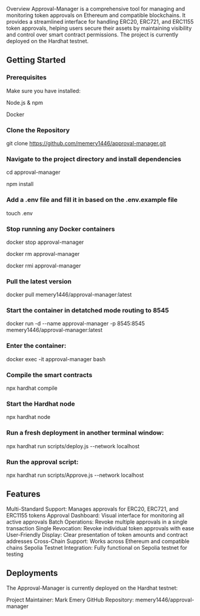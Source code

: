Overview
Approval-Manager is a comprehensive tool for managing and monitoring token approvals on Ethereum and compatible blockchains. It provides a streamlined interface for handling ERC20, ERC721, and ERC1155 token approvals, helping users secure their assets by maintaining visibility and control over smart contract permissions. The project is currently deployed on the Hardhat testnet.

## Getting Started 

### Prerequisites

Make sure you have installed:

Node.js & npm

Docker

### Clone the Repository

git clone https://github.com/memery1446/approval-manager.git 

### Navigate to the project directory and install dependencies

cd approval-manager 

npm install

### Add a .env file and fill it in based on the .env.example file

touch .env

### Stop running any Docker containers

docker stop approval-manager

docker rm approval-manager

docker rmi approval-manager

### Pull the latest version

docker pull memery1446/approval-manager:latest

### Start the container in detatched mode routing to 8545

docker run -d --name approval-manager -p 8545:8545 memery1446/approval-manager:latest


### Enter the container:

docker exec -it approval-manager bash

### Compile the smart contracts

npx hardhat compile

### Start the Hardhat node

npx hardhat node

### Run a fresh deployment in another terminal window:

npx hardhat run scripts/deploy.js --network localhost

### Run the approval script:

npx hardhat run scripts/Approve.js --network localhost

## Features

Multi-Standard Support: Manages approvals for ERC20, ERC721, and ERC1155 tokens
Approval Dashboard: Visual interface for monitoring all active approvals
Batch Operations: Revoke multiple approvals in a single transaction
Single Revocation: Revoke individual token approvals with ease
User-Friendly Display: Clear presentation of token amounts and contract addresses
Cross-Chain Support: Works across Ethereum and compatible chains
Sepolia Testnet Integration: Fully functional on Sepolia testnet for testing

## Deployments
The Approval-Manager is currently deployed on the Hardhat testnet:

Project Maintainer: Mark Emery
GitHub Repository: memery1446/approval-manager